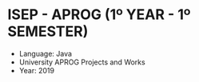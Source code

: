 # ISEP - APROG (1º YEAR - 1º SEMESTER)
* Language: Java
* University APROG Projects and Works
* Year: 2019
